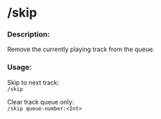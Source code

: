 # /skip

### Description:
Remove the currently playing track from the queue.<br>

### Usage:
Skip to next track:<br>
`/skip`<br>

Clear track queue only:<br>
`/skip queue-number:<Int>`